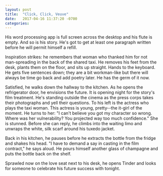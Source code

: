 ```yaml
---
layout: post
title:  "Click, Click, Veuve"
date:   2017-04-16 11:37:20 -0700
categories: 
---
```


His word processing app is full screen across the desktop and his flute is empty. And so is his story. He's got to get at least one paragraph written before he will permit himself a refill.

Inspiration strikes: he remembers that woman who thanked him for not man-spreading in the back of the shared taxi. He removes his feet from the desk, plants them on the floor, and sits up straight. Hands to the keyboard. He gets five sentences down; they are a bit workman-like but there will always be time go back and add poetry later. He has the germ of it now.

Satisfied, he walks down the hallway to the kitchen. As he opens the refrigerator door, he envisions the future. It is opening night for the story's film treatment. He's standing outside the cinema as the press corps takes their photographs and yell their questions. To his left is the actress who plays the taxi woman. This actress is young, pretty--the it-girl of the moment. He turns to her: "I can't believe you got my character so wrong. Where was her vulnerability? You projected way too much confidence." She is stunned. Before she can reply, he climbs into the waiting limo and unwraps the white, silk scarf around his tuxedo jacket.

Back in his kitchen, he pauses before he extracts the bottle from the fridge and shakes his head. "I have to demand a say in casting in the film contract," he says aloud. He pours himself another glass of champagne and puts the bottle back on the shelf.

Sprawled now on the love seat next to his desk, he opens Tinder and looks for someone to celebrate his future success with tonight.
